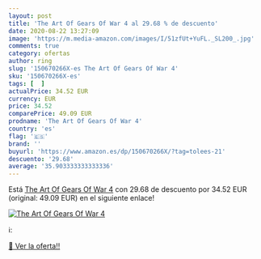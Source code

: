 ```yaml
---
layout: post
title: 'The Art Of Gears Of War 4 al 29.68 % de descuento'
date: 2020-08-22 13:27:09
image: 'https://m.media-amazon.com/images/I/51zfUt+YuFL._SL200_.jpg'
comments: true
category: ofertas
author: ring
slug: '150670266X-es The Art Of Gears Of War 4'
sku: '150670266X-es'
tags: [  ]
actualPrice: 34.52 EUR
currency: EUR
price: 34.52
comparePrice: 49.09 EUR
prodname: 'The Art Of Gears Of War 4'
country: 'es'
flag: '🇪🇸'
brand: ''
buyurl: 'https://www.amazon.es/dp/150670266X/?tag=tolees-21'
descuento: '29.68'
average: '35.903333333333336'
---
```


Está [The Art Of Gears Of War 4](https://www.amazon.es/dp/150670266X/?tag=tolees-21) con 29.68 de descuento por 34.52 EUR (original: 49.09 EUR) en el siguiente enlace!

[![The Art Of Gears Of War 4](https://m.media-amazon.com/images/I/51zfUt+YuFL._SL200_.jpg)](https://www.amazon.es/dp/150670266X/?tag=tolees-21)

ℹ️:


[🛒 Ver la oferta!!](https://www.amazon.es/dp/150670266X/?tag=tolees-21)
